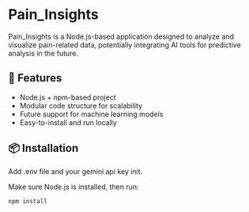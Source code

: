 # Pain_Insights

Pain_Insights is a Node.js-based application designed to analyze and visualize pain-related data, potentially integrating AI tools for predictive analysis in the future.

## 🚀 Features
- Node.js + npm-based project
- Modular code structure for scalability
- Future support for machine learning models
- Easy-to-install and run locally

## 📦 Installation

Add .env file and your gemini api key init.

Make sure Node.js is installed, then run:

```bash
npm install
